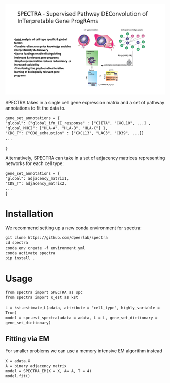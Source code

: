 
![alt text](img/spectra_img.png?raw=true)

SPECTRA takes in a single cell gene expression matrix and a set of pathway annotations to fit the data to. 

```
gene_set_annotations = {
"global": {"global_ifn_II_response" : ["CIITA", "CXCL10", ...] , "global_MHCI": ["HLA-A". "HLA-B", "HLA-C"] },
"CD8_T": {"CD8_exhaustion" : ["CXCL13", "LAG3", "CD39", ...]}
... 

}
```

Alternatively, SPECTRA can take in a set of adjacency matrices representing networks for each cell type:

```
gene_set_annotations = {
"global": adjacency_matrix1,
"CD8_T": adjacency_matrix2,
...
}
```


# Installation 
We recommend setting up a new conda environment for spectra:
 
```
git clone https://github.com/dpeerlab/spectra
cd spectra
conda env create -f environment.yml
conda activate spectra
pip install .
```

# Usage
```
from spectra import SPECTRA as spc
from spectra import K_est as kst 

L = kst.estimate_L(adata, attribute = "cell_type", highly_variable = True)
model = spc.est_spectra(adata = adata, L = L, gene_set_dictionary = gene_set_dictionary)
```

## Fitting via EM 
For smaller problems we can use a memory intensive EM algorithm instead
```
X = adata.X 
A = binary adjacency matrix 
model = SPECTRA_EM(X = X, A= A, T = 4)
model.fit()
```

